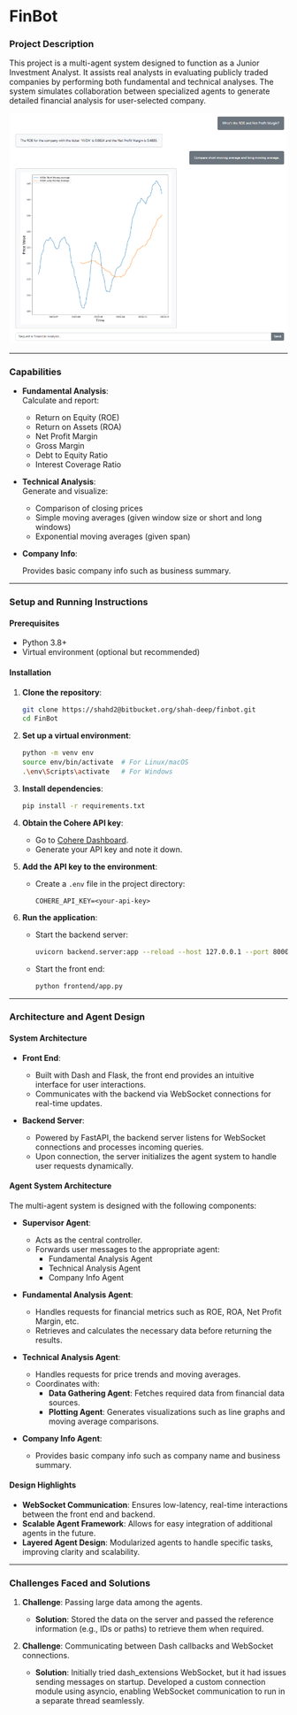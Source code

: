 # FinBot 

### Project Description  
This project is a multi-agent system designed to function as a Junior Investment Analyst. It assists real analysts in evaluating publicly traded companies by performing both fundamental and technical analyses. The system simulates collaboration between specialized agents to generate detailed financial analysis for user-selected company.  

![example](./media/example.png)

---

### Capabilities 
- **Fundamental Analysis**:  
  Calculate and report:  
    - Return on Equity (ROE)  
    - Return on Assets (ROA)  
    - Net Profit Margin  
    - Gross Margin  
    - Debt to Equity Ratio  
    - Interest Coverage Ratio  

- **Technical Analysis**:  
  Generate and visualize:  
    - Comparison of closing prices  
    - Simple moving averages (given window size or short and long windows)  
    - Exponential moving averages (given span)

- **Company Info**:

    Provides basic company info such as business summary.


---

### Setup and Running Instructions  

#### Prerequisites  
- Python 3.8+  
- Virtual environment (optional but recommended)  

#### Installation  
1. **Clone the repository**:  
   ```bash  
   git clone https://shahd2@bitbucket.org/shah-deep/finbot.git
   cd FinBot  
   ```  

2. **Set up a virtual environment**:  
   ```bash  
   python -m venv env  
   source env/bin/activate  # For Linux/macOS  
   .\env\Scripts\activate   # For Windows  
   ```  

3. **Install dependencies**:  
   ```bash  
   pip install -r requirements.txt  
   ```  

4. **Obtain the Cohere API key**:  
    - Go to [Cohere Dashboard](https://dashboard.cohere.com/api-keys).  
    - Generate your API key and note it down.  

5. **Add the API key to the environment**:  
    - Create a `.env` file in the project directory:  
      ```plaintext  
      COHERE_API_KEY=<your-api-key>  
      ```  

6. **Run the application**:  
    - Start the backend server:  
      ```bash  
      uvicorn backend.server:app --reload --host 127.0.0.1 --port 8000
      ```  
    - Start the front end:  
      ```bash  
      python frontend/app.py  
      ```  

---

### Architecture and Agent Design  

#### System Architecture  
- **Front End**:  
    - Built with Dash and Flask, the front end provides an intuitive interface for user interactions.  
    - Communicates with the backend via WebSocket connections for real-time updates.  

- **Backend Server**:  
    - Powered by FastAPI, the backend server listens for WebSocket connections and processes incoming queries.  
    - Upon connection, the server initializes the agent system to handle user requests dynamically.  

#### Agent System Architecture  
The multi-agent system is designed with the following components:  

- **Supervisor Agent**:  
    - Acts as the central controller.  
    - Forwards user messages to the appropriate agent:  
        - Fundamental Analysis Agent  
        - Technical Analysis Agent 
        - Company Info Agent  

- **Fundamental Analysis Agent**:  
    - Handles requests for financial metrics such as ROE, ROA, Net Profit Margin, etc.  
    - Retrieves and calculates the necessary data before returning the results.  

- **Technical Analysis Agent**:  
    - Handles requests for price trends and moving averages.  
    - Coordinates with:  
        - **Data Gathering Agent**: Fetches required data from financial data sources.  
        - **Plotting Agent**: Generates visualizations such as line graphs and moving average comparisons.  

- **Company Info Agent**:   
    - Provides basic company info such as company name and business summary. 


#### Design Highlights  
- **WebSocket Communication**: Ensures low-latency, real-time interactions between the front end and backend.  
- **Scalable Agent Framework**: Allows for easy integration of additional agents in the future.  
- **Layered Agent Design**: Modularized agents to handle specific tasks, improving clarity and scalability.  

---

### Challenges Faced and Solutions  

1. **Challenge**: Passing large data among the agents.  
    - **Solution**: Stored the data on the server and passed the reference information (e.g., IDs or paths) to retrieve them when required.  

2. **Challenge**: Communicating between Dash callbacks and WebSocket connections.  
    - **Solution**: Initially tried dash_extensions WebSocket, but it had issues sending messages on startup. Developed a custom connection module using asyncio, enabling WebSocket communication to run in a separate thread seamlessly.  
